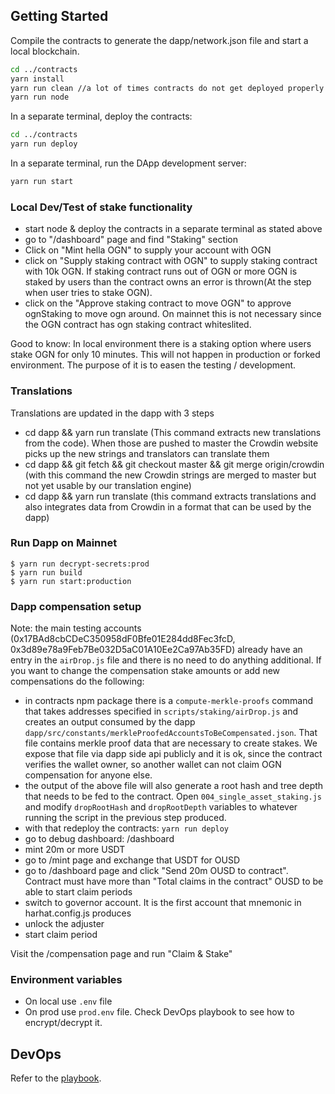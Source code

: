## Getting Started

Compile the contracts to generate the dapp/network.json file and start a local blockchain.
```bash
cd ../contracts
yarn install
yarn run clean //a lot of times contracts do not get deployed properly without this
yarn run node
```

In a separate terminal, deploy the contracts: 
```bash
cd ../contracts
yarn run deploy
```

In a separate terminal, run the DApp development server:

```bash
yarn run start
```

### Local Dev/Test of stake functionality
- start node & deploy the contracts in a separate terminal as stated above
- go to "/dashboard" page and find "Staking" section
- Click on "Mint hella OGN" to supply your account with OGN
- click on "Supply staking contract with OGN" to supply staking contract with 10k OGN. If staking contract runs out of OGN or more OGN is staked by users than the contract owns an error is thrown(At the step when user tries to stake OGN).
- click on the "Approve staking contract to move OGN" to approve ognStaking to move ogn around. On mainnet this is not necessary since the OGN contract has ogn staking contract whiteslited.

Good to know: In local environment there is a staking option where users stake OGN for only 10 minutes. This will not happen in production or forked environment. The purpose of it is to easen the testing / development.

### Translations

Translations are updated in the dapp with 3 steps
- cd dapp && yarn run translate (This command extracts new translations from the code). When those are pushed to master the Crowdin website picks up the new strings and translators can translate them
- cd dapp && git fetch && git checkout master && git merge origin/crowdin (with this command the new Crowdin strings are merged to master but not yet usable by our translation engine)
- cd dapp && yarn run translate (this command extracts translations and also integrates data from Crowdin in a format that can be used by the dapp)

### Run Dapp on Mainnet
```
$ yarn run decrypt-secrets:prod
$ yarn run build
$ yarn run start:production
```

### Dapp compensation setup
Note: the main testing accounts (0x17BAd8cbCDeC350958dF0Bfe01E284dd8Fec3fcD, 0x3d89e78a9Feb7Be032D5aC01A10Ee2Ca97Ab35FD) already have an entry in the `airDrop.js` file and there is no need to do anything additional. If you want to change the compensation stake amounts or add new compensations do the following:

- in contracts npm package there is a `compute-merkle-proofs` command that takes addresses specified in `scripts/staking/airDrop.js` and creates an output consumed by the dapp `dapp/src/constants/merkleProofedAccountsToBeCompensated.json`. That file contains merkle proof data that are necessary to create stakes. We expose that file via dapp side api publicly and it is ok, since the contract verifies the wallet owner, so another wallet can not claim OGN compensation for anyone else.
- the output of the above file will also generate a root hash and tree depth that needs to be fed to the contract. Open `004_single_asset_staking.js` and modify `dropRootHash` and `dropRootDepth` variables to whatever running the script in the previous step produced.
- with that redeploy the contracts: `yarn run deploy`
- go to debug dashboard: /dashboard
- mint 20m or more USDT
- go to /mint page and exchange that USDT for OUSD
- go to /dashboard page and click "Send 20m OUSD to contract". Contract must have more than "Total claims in the contract" OUSD to be able to start claim periods
- switch to governor account. It is the first account that mnemonic in harhat.config.js  produces
- unlock the adjuster
- start claim period

Visit the /compensation page and run "Claim & Stake"

### Environment variables
- On local use `.env` file
- On prod use `prod.env` file. Check DevOps playbook to see how to encrypt/decrypt it.

## DevOps
Refer to the [playbook](https://docs.google.com/document/d/1sWLL0gAfm8A2CQ_HRPoExbF-jDIgu7F1uo61cW-lLWU/edit#heading=h.brahy16zdtg1).